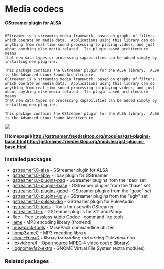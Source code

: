 # Media codecs

__GStreamer plugin for ALSA__

```

GStreamer is a streaming media framework, based on graphs of filters
which operate on media data.  Applications using this library can do
anything from real-time sound processing to playing videos, and just
about anything else media-related.  Its plugin-based architecture means
that new data types or processing capabilities can be added simply by
installing new plug-ins.

This package contains the GStreamer plugin for the ALSA library.  ALSA
is the Advanced Linux Sound Architecture.
GStreamer is a streaming media framework, based on graphs of filters
which operate on media data.  Applications using this library can do
anything from real-time sound processing to playing videos, and just
about anything else media-related.  Its plugin-based architecture means
that new data types or processing capabilities can be added simply by
installing new plug-ins.

This package contains the GStreamer plugin for the ALSA library.  ALSA
is the Advanced Linux Sound Architecture.

```

[![](https://screenshots.debian.net/thumbnail/gstreamer1.0-alsa/)](https://screenshots.debian.net/screenshot/gstreamer1.0-alsa/)


 **[Homepage](http://gstreamer.freedesktop.org/modules/gst-plugins-base.html
http://gstreamer.freedesktop.org/modules/gst-plugins-base.html)**

### Installed packages

* [gstreamer1.0-alsa](https://packages.debian.org/stretch/gstreamer1.0-alsa) - GStreamer plugin for ALSA
* [gstreamer1.0-libav](https://packages.debian.org/stretch/gstreamer1.0-libav) - libav plugin for GStreamer
* [gstreamer1.0-plugins-bad](https://packages.debian.org/stretch/gstreamer1.0-plugins-bad) - GStreamer plugins from the "bad" set
* [gstreamer1.0-plugins-base](https://packages.debian.org/stretch/gstreamer1.0-plugins-base) - GStreamer plugins from the "base" set
* [gstreamer1.0-plugins-good](https://packages.debian.org/stretch/gstreamer1.0-plugins-good) - GStreamer plugins from the "good" set
* [gstreamer1.0-plugins-ugly](https://packages.debian.org/stretch/gstreamer1.0-plugins-ugly) - GStreamer plugins from the "ugly" set
* [gstreamer1.0-pulseaudio](https://packages.debian.org/stretch/gstreamer1.0-pulseaudio) - GStreamer plugin for PulseAudio
* [gstreamer1.0-tools](https://packages.debian.org/stretch/gstreamer1.0-tools) - Tools for use with GStreamer
* [gstreamer1.0-x](https://packages.debian.org/stretch/gstreamer1.0-x) - GStreamer plugins for X11 and Pango
* [flac](https://packages.debian.org/stretch/flac) - Free Lossless Audio Codec - command line tools
* [lame](https://packages.debian.org/stretch/lame) - MP3 encoding library (frontend)
* [musepack-tools](https://packages.debian.org/stretch/musepack-tools) - MusePack commandline utilities
* [libmp3lame0](https://packages.debian.org/stretch/libmp3lame0) - MP3 encoding library
* [libquicktime2](https://packages.debian.org/stretch/libquicktime2) - library for reading and writing Quicktime files
* [libxvidcore4](https://packages.debian.org/stretch/libxvidcore4) - Open source MPEG-4 video codec (library)
* [libgnomevfs2-extra](https://packages.debian.org/stretch/libgnomevfs2-extra) - GNOME Virtual File System (extra modules)

### Related packages

<sub>  </sub>
